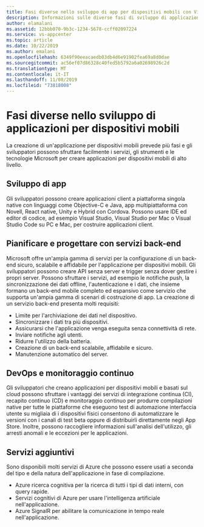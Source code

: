 ```yaml
---
title: Fasi diverse nello sviluppo di app per dispositivi mobili con Visual Studio App Center e i servizi di Azure
description: Informazioni sulle diverse fasi di sviluppo di applicazioni per dispositivi mobili e sul modo in cui i servizi Microsoft, ad esempio App Center, consentono di creare un'applicazione per dispositivi mobili di alto livello.
author: elamalani
ms.assetid: 12bbb070-9b3c-1234-5678-ccff02097224
ms.service: vs-appcenter
ms.topic: article
ms.date: 10/22/2019
ms.author: emalani
ms.openlocfilehash: 6349f90eeacaedb03db4d6e91902fea69a8d0dae
ms.sourcegitcommit: ac56ef07d86328c40fed5b5792a6a02698926c2d
ms.translationtype: MT
ms.contentlocale: it-IT
ms.lasthandoff: 11/08/2019
ms.locfileid: "73818008"
---
```

# <a name="different-stages-in-mobile-application-development"></a>Fasi diverse nello sviluppo di applicazioni per dispositivi mobili
La creazione di un'applicazione per dispositivi mobili prevede più fasi e gli sviluppatori possono sfruttare facilmente i servizi, gli strumenti e le tecnologie Microsoft per creare applicazioni per dispositivi mobili di alto livello.

## <a name="app-development"></a>Sviluppo di app
Gli sviluppatori possono creare applicazioni client a piattaforma singola native con linguaggi come Objective-C e Java, app multipiattaforma con Novell, React native, Unity e Hybrid con Cordova. Possono usare IDE ed editor di codice, ad esempio Visual Studio, Visual Studio per Mac o Visual Studio Code su PC e Mac, per costruire applicazioni client.

## <a name="plan-and-design-with-back-end-services"></a>Pianificare e progettare con servizi back-end
 Microsoft offre un'ampia gamma di servizi per la configurazione di un back-end sicuro, scalabile e affidabile per l'applicazione per dispositivi mobili. Gli sviluppatori possono creare API senza server e trigger senza dover gestire i propri server. Possono sfruttare i servizi, ad esempio le notifiche push, la sincronizzazione dei dati offline, l'autenticazione e i dati, che insieme formano un back-end mobile completo ed espansivo come servizio che supporta un'ampia gamma di scenari di costruzione di app. La creazione di un servizio back-end presenta molti requisiti:
   - Limite per l'archiviazione dei dati nel dispositivo.
   - Sincronizzare i dati tra più dispositivi.
   - Assicurarsi che l'applicazione venga eseguita senza connettività di rete.
   - Inviare notifiche agli utenti.
   - Ridurre l'utilizzo della batteria.
   - Creazione di un back-end scalabile, affidabile e sicuro.
   - Manutenzione automatico del server.

## <a name="devops-and-continuous-monitoring"></a>DevOps e monitoraggio continuo
Gli sviluppatori che creano applicazioni per dispositivi mobili e basati sul cloud possono sfruttare i vantaggi dei servizi di integrazione continua (CI), recapito continuo (CD) e monitoraggio continuo per produrre compilazioni native per tutte le piattaforme che eseguono test di automazione interfaccia utente su migliaia di i dispositivi fisici consentono di automatizzare le versioni con i canali di test beta oppure di distribuirli direttamente negli App Store. Inoltre, possono raccogliere informazioni sull'analisi dell'utilizzo, gli arresti anomali e le eccezioni per le applicazioni.

## <a name="additional-services"></a>Servizi aggiuntivi
Sono disponibili molti servizi di Azure che possono essere usati a seconda del tipo e della natura dell'applicazione in fase di compilazione.
  - Azure ricerca cognitiva per la ricerca di tutti i tipi di dati interni, con query rapide.
  - Servizi cognitivi di Azure per usare l'intelligenza artificiale nell'applicazione.
  - Azure SignalR per abilitare la comunicazione in tempo reale nell'applicazione.

